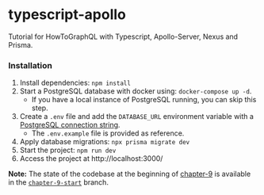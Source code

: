 # typescript-apollo
Tutorial for HowToGraphQL with Typescript, Apollo-Server, Nexus and Prisma.


### Installation

1. Install dependencies: `npm install`
2. Start a PostgreSQL database with docker using: `docker-compose up -d`. 
    - If you have a local instance of PostgreSQL running, you can skip this step. 
3. Create a `.env` file and add the `DATABASE_URL` environment variable with a [PostgreSQL connection string](https://www.prisma.io/docs/concepts/database-connectors/postgresql#connection-details).
    - The `.env.example` file is provided as reference. 
4. Apply database migrations: `npx prisma migrate dev` 
5. Start the project:  `npm run dev`
6. Access the project at http://localhost:3000/


**Note:** The state of the codebase at the beginning of [chapter-9](https://www.howtographql.com/typescript-apollo/9-deployment/) is available in the [`chapter-9-start`](https://github.com/howtographql/typescript-apollo/tree/chapter-9-start) branch.

